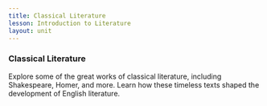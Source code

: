 ```yaml
---
title: Classical Literature
lesson: Introduction to Literature
layout: unit
---
```


### Classical Literature

Explore some of the great works of classical literature, including Shakespeare, Homer, and more. Learn how these timeless texts shaped the development of English literature.
